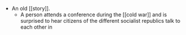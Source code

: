 - An old [[story]].
	- A person attends a conference during the [[cold war]] and is surprised to hear citizens of the different socialist republics talk to each other in